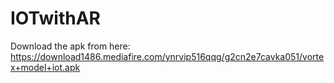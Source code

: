 # IOTwithAR
Download the apk from here:
https://download1486.mediafire.com/ynrvip516qqg/g2cn2e7cavka051/vortex+model+iot.apk
